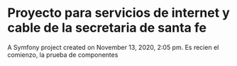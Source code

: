 Proyecto para servicios de internet y cable de la secretaria de santa fe 
========================================================================

A Symfony project created on November 13, 2020, 2:05 pm.
Es recien el comienzo, la prueba de componentes
